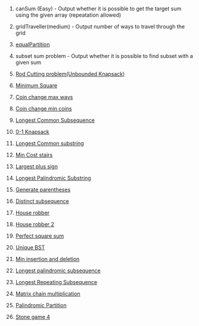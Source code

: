 1. canSum (Easy) - Output whether it is possible to get the target sum using the given array (repeatation allowed)

2. gridTraveller(medium) - Output number of ways to travel through the grid

3. [equalPartition](https://practice.geeksforgeeks.org/problems/subset-sum-problem2014/1#)

4. subset sum problem - Output whether it is possible to find subset with a given sum

5. [Rod Cutting problem(Unbounded Knapsack)](https://practice.geeksforgeeks.org/problems/rod-cutting0840/1#)

6. [Minimum Square](https://practice.geeksforgeeks.org/problems/get-minimum-squares0538/1#)

7. [Coin change max ways](https://practice.geeksforgeeks.org/problems/coin-change2448/1#)

8. [Coin change min coins](https://practice.geeksforgeeks.org/problems/number-of-coins1824/1#)

9. [Longest Common Subsequence](https://practice.geeksforgeeks.org/problems/longest-common-subsequence-1587115620/1#)

10. [0-1 Knapsack](https://practice.geeksforgeeks.org/problems/0-1-knapsack-problem0945/1#)

11. [Longest Common substring](https://practice.geeksforgeeks.org/problems/longest-common-substring1452/1#)

12. [Min Cost stairs](https://leetcode.com/problems/min-cost-climbing-stairs/submissions/)

13. [Largest plus sign](https://leetcode.com/explore/challenge/card/september-leetcoding-challenge-2021/637/week-2-september-8th-september-14th/3969/)

14. [Longest Palindromic Substring](https://leetcode.com/problems/longest-palindromic-substring/)

15. [Generate parentheses](https://leetcode.com/problems/generate-parentheses/submissions/)

16. [Distinct subsequence](https://leetcode.com/problems/distinct-subsequences/submissions/)

17. [House robber](https://leetcode.com/problems/house-robber/submissions/)

18. [House robber 2](https://leetcode.com/problems/house-robber-ii/submissions/)

19. [Perfect square sum](https://leetcode.com/problems/perfect-squares/submissions/)

20. [Unique BST](https://leetcode.com/problems/unique-binary-search-trees/submissions/)

21. [Min insertion and deletion](https://practice.geeksforgeeks.org/problems/minimum-number-of-deletions-and-insertions0209/1#)

22. [Longest palindromic subsequence](https://leetcode.com/problems/longest-palindromic-subsequence/submissions/)

23. [Longest Repeating Subsequence](https://practice.geeksforgeeks.org/problems/longest-repeating-subsequence2004/1)

24. [Matrix chain multiplication](https://practice.geeksforgeeks.org/problems/matrix-chain-multiplication0303/1#)

25. [Palindromic Partition](https://practice.geeksforgeeks.org/problems/palindromic-patitioning4845/1#)

26. [Stone game 4](https://leetcode.com/problems/stone-game-iv/submissions/)
